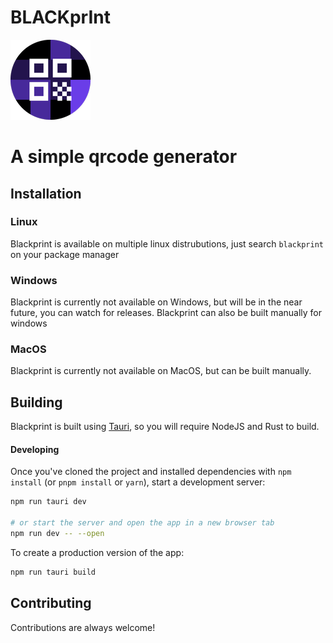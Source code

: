 # BLACKprInt

![e](https://raw.githubusercontent.com/n3-rd/blackprint/4c590dce93f726c00a405eaf78c5bdb80f42acb4/src-tauri/icons/128x128.png)

# **A simple qrcode generator**

## Installation

### Linux

Blackprint is available on multiple linux distrubutions, just search `blackprint` on your package manager

### Windows

Blackprint is currently not available on Windows, but will be in the near future, you can watch for releases. Blackprint can also be built manually for windows

### MacOS

Blackprint is currently not available on MacOS, but can be built manually.

## Building

Blackprint is built using [Tauri](https://tauri.app), so you will require NodeJS and Rust to build.

#### Developing

Once you've cloned the project and installed dependencies with `npm install` (or `pnpm install` or `yarn`), start a development server:

```bash
npm run tauri dev

# or start the server and open the app in a new browser tab
npm run dev -- --open
```

To create a production version of the app:

```bash
npm run tauri build
```

## Contributing

Contributions are always welcome!
